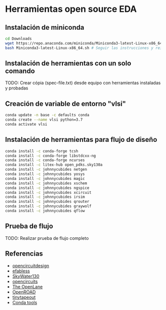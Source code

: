 # Herramientas open source EDA

## Instalación de miniconda

```bash
cd Downloads
wget https://repo.anaconda.com/miniconda/Miniconda3-latest-Linux-x86_64.sh
bash Miniconda3-latest-Linux-x86_64.sh # Seguir las instrucciones y reiniciar la terminal
```

## Instalación de herramientas con un solo comando

TODO: Crear cópia (spec-file.txt) desde equipo con herramientas instaladas y probadas

## Creación de variable de entorno "vlsi"

```bash
conda update -n base -c defaults conda
conda create --name vlsi python=3.7
conda activate vlsi
```

## Instalación de herramientas para flujo de diseño

```bash
conda install -c conda-forge tcsh
conda install -c conda-forge libstdcxx-ng
conda install -c conda-forge ncurses
conda install -c litex-hub open_pdks.sky130a
conda install -c johnnycubides netgen
conda install -c johnnycubides yosys
conda install -c johnnycubides magic
conda install -c johnnycubides xschem
conda install -c johnnycubides ngspice
conda install -c johnnycubides xcircuit
conda install -c johnnycubides irsim
conda install -c johnnycubides qrouter
conda install -c johnnycubides graywolf
conda install -c johnnycubides qflow
```

## Prueba de flujo

TODO: Realizar prueba de flujo completo

## Referencias

* [opencircuitdesign](http://opencircuitdesign.com/)
* [efabless](https://efabless.com/universities)
* [SkyWater130](https://skywater-pdk.readthedocs.io/en/main/)
* [opencircuits](https://opencircuits.com/)
* [The OpenLane](https://openlane.readthedocs.io/en/latest/index.html)
* [OpenROAD](https://theopenroadproject.org/)
* [tinytapeout](https://tinytapeout.com/)
* [Conda tools](https://anaconda.org/johnnycubides/repo)
